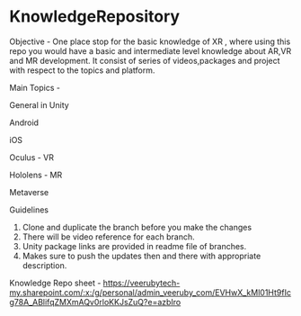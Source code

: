 # KnowledgeRepository 

Objective - One place stop for the basic knowledge of XR , where using this repo you would have a basic and intermediate level knowledge about AR,VR and MR development.
            It consist of series of videos,packages and project with respect to the topics and platform.

Main Topics - 
  
  General in Unity
  
  Android
  
  iOS
  
  Oculus - VR
  
  Hololens - MR
  
  Metaverse
  
Guidelines
  1. Clone and duplicate the branch before you make the changes
  2. There will be video reference for each branch.
  3. Unity package links are provided in readme file of branches.
  4. Makes sure to push the updates then and there with appropriate description.

Knowledge Repo sheet - https://veerubytech-my.sharepoint.com/:x:/g/personal/admin_veeruby_com/EVHwX_kMl01Ht9fIcg78A_ABlifqZMXmAQv0rloKKJsZuQ?e=azbIro
